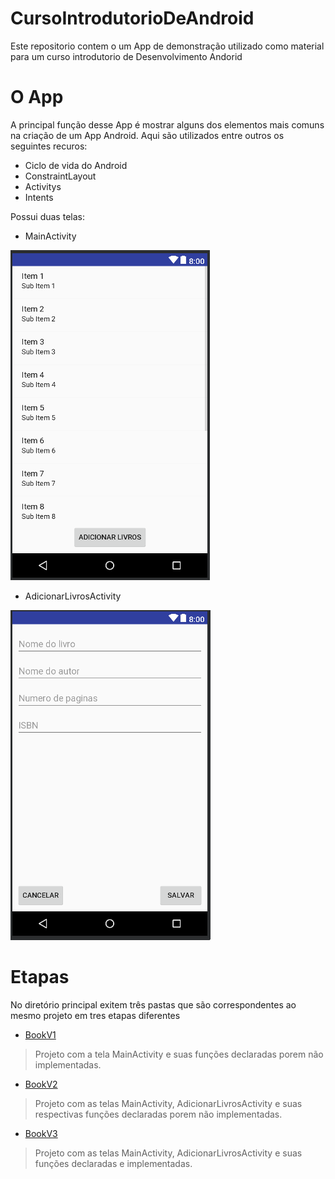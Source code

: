 # CursoIntrodutorioDeAndroid

Este repositorio contem o um App de demonstração utilizado como material para um curso introdutorio de Desenvolvimento Andorid

# O App

A principal função desse App é mostrar alguns dos elementos mais comuns na criação de um App Android. Aqui são utilizados entre outros os seguintes recuros:

- Ciclo de vida do Android
- ConstraintLayout
- Activitys
- Intents

Possui duas telas:

- MainActivity

![MainActivity Screenshot](img/MainActivity.png)

- AdicionarLivrosActivity

![AdicionarLivrosActivity Screenshot](img/AdicionarLivrosActivity.png)

# Etapas

No diretório principal exitem três pastas que são correspondentes ao mesmo projeto em tres etapas diferentes

- [BookV1](https://github.com/Lucasfrota/CursoIntrodutorioDeAndroid/tree/master/BookV1) 
> Projeto com a tela MainActivity e suas funções declaradas porem não implementadas.
- [BookV2](https://github.com/Lucasfrota/CursoIntrodutorioDeAndroid/tree/master/BookV2)
> Projeto com as telas MainActivity, AdicionarLivrosActivity e suas respectivas funções declaradas porem não implementadas.
- [BookV3](https://github.com/Lucasfrota/CursoIntrodutorioDeAndroid/tree/master/BookV3)
> Projeto com as telas MainActivity, AdicionarLivrosActivity e suas funções declaradas e implementadas.
